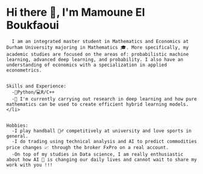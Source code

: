 <!DOCTYPE html>
<html>


</head>
<meta name="google-site-verification" content="fWVvorR-TcEGdKp_QYNsmI6JzOMDg4v4guc18058Kgc" />
<body>
  <div class="container">
    <h1>Hi there 👋, I'm Mamoune El Boukfaoui</h1>

    
      I am an integrated master student in Mathematics and Economics at Durham University majoring in Mathematics 🎓. More specifically, my academic studies are focused on the areas of: probabilistic machine learning, advanced deep learning, and probability. I also have an understanding of economics with a specialization in applied econometrics.
    

    Skills and Experience: 
      -🐍Python/💻R/C++
      -🔭 I'm currently carrying out research in deep learning and how pure mathematics can be used to create efficient hybrid learning models.</li>
    

    Hobbies:
      -I play handball 🤾‍♂️ competitively at university and love sports in general.
      -I do trading using technical analysis and AI to predict commodities price changes 📈 through the broker FxPro on a real account.
      -On top of my studies in Data science, I am really enthusiastic about how AI 🤖 is changing our daily lives and cannot wait to share my work with you !!!
    
  </div>
</body>
</html>

</body>
</html>
